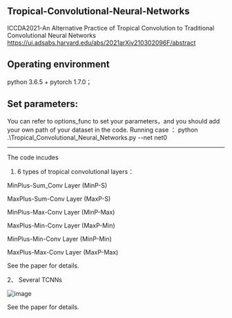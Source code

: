 Tropical-Convolutional-Neural-Networks
-----------------------------------------------------------------------------------------------------------------------------------------------
 ICCDA2021-An Alternative Practice of Tropical Convolution to Traditional Convolutional Neural Networks https://ui.adsabs.harvard.edu/abs/2021arXiv210302096F/abstract

Operating environment
-----------------------------------------------------------------------------------------------------------------------------------------------
python 3.6.5 + pytorch 1.7.0；


Set parameters:
-----------------------------------------------------------------------------------------------------------------------------------------------
You can refer to options_func to set your parameters，and you should add your own path of your dataset in the code.
Running case ： python .\Tropical_Convolutional_Neural_Networks.py --net net0

-----------------------------------------------------------------------------------------------------------------------------------------------

The code incudes

1.  6 types of tropical convolutional layers：

MinPlus-Sum_Conv Layer (MinP-S)

MaxPlus-Sum-Conv Layer (MaxP-S)

MinPlus-Max-Conv Layer (MinP-Max)

MaxPlus-Min-Conv Layer (MaxP-Min)

MinPlus-Min-Conv Layer (MinP-Min)

MaxPlus-Max-Conv Layer (MaxP-Max)

See the paper for details.

2、 Several TCNNs

![image](https://user-images.githubusercontent.com/86921131/124767651-94beed00-df6a-11eb-8748-63f7a62282ee.png)


See the paper for details.
